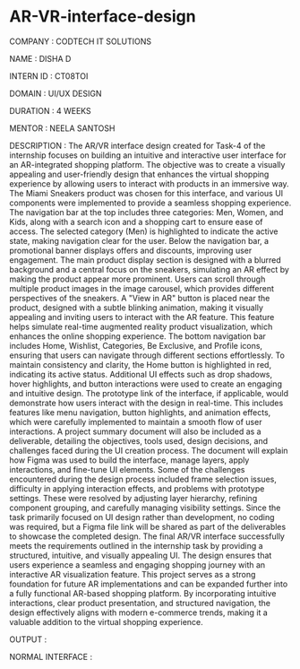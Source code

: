 # AR-VR-interface-design

COMPANY : CODTECH IT SOLUTIONS

NAME : DISHA D

INTERN ID : CT08TOI

DOMAIN : UI/UX DESIGN

DURATION : 4 WEEKS

MENTOR : NEELA SANTOSH

DESCRIPTION : The AR/VR interface design created for Task-4 of the internship focuses on building an intuitive and interactive user interface for an AR-integrated shopping platform. The objective was to create a visually appealing and user-friendly design that enhances the virtual shopping experience by allowing users to interact with products in an immersive way. The Miami Sneakers product was chosen for this interface, and various UI components were implemented to provide a seamless shopping experience. The navigation bar at the top includes three categories: Men, Women, and Kids, along with a search icon and a shopping cart to ensure ease of access. The selected category (Men) is highlighted to indicate the active state, making navigation clear for the user. Below the navigation bar, a promotional banner displays offers and discounts, improving user engagement. The main product display section is designed with a blurred background and a central focus on the sneakers, simulating an AR effect by making the product appear more prominent. Users can scroll through multiple product images in the image carousel, which provides different perspectives of the sneakers. A "View in AR" button is placed near the product, designed with a subtle blinking animation, making it visually appealing and inviting users to interact with the AR feature. This feature helps simulate real-time augmented reality product visualization, which enhances the online shopping experience. The bottom navigation bar includes Home, Wishlist, Categories, Be Exclusive, and Profile icons, ensuring that users can navigate through different sections effortlessly. To maintain consistency and clarity, the Home button is highlighted in red, indicating its active status. Additional UI effects such as drop shadows, hover highlights, and button interactions were used to create an engaging and intuitive design. The prototype link of the interface, if applicable, would demonstrate how users interact with the design in real-time. This includes features like menu navigation, button highlights, and animation effects, which were carefully implemented to maintain a smooth flow of user interactions. A project summary document will also be included as a deliverable, detailing the objectives, tools used, design decisions, and challenges faced during the UI creation process. The document will explain how Figma was used to build the interface, manage layers, apply interactions, and fine-tune UI elements. Some of the challenges encountered during the design process included frame selection issues, difficulty in applying interaction effects, and problems with prototype settings. These were resolved by adjusting layer hierarchy, refining component grouping, and carefully managing visibility settings. Since the task primarily focused on UI design rather than development, no coding was required, but a Figma file link will be shared as part of the deliverables to showcase the completed design. The final AR/VR interface successfully meets the requirements outlined in the internship task by providing a structured, intuitive, and visually appealing UI. The design ensures that users experience a seamless and engaging shopping journey with an interactive AR visualization feature. This project serves as a strong foundation for future AR implementations and can be expanded further into a fully functional AR-based shopping platform. By incorporating intuitive interactions, clear product presentation, and structured navigation, the design effectively aligns with modern e-commerce trends, making it a valuable addition to the virtual shopping experience.

OUTPUT : 

NORMAL INTERFACE : 
